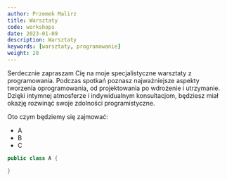 ```yaml
---
author: Przemek Malirz
title: Warsztaty
code: workshops
date: 2023-01-09
description: Warsztaty
keywords: [warsztaty, programowanie]
weight: 20
---
```


Serdecznie zapraszam Cię na moje specjalistyczne warsztaty z programowania. Podczas spotkań poznasz najważniejsze
aspekty tworzenia oprogramowania, od projektowania po wdrożenie i utrzymanie. Dzięki intymnej atmosferze i indywidualnym
konsultacjom, będziesz miał okazję rozwinąć swoje zdolności programistyczne.

<!--more-->

Oto czym będziemy się zajmować:

* A
* B
* C

```java
public class A {

}
```